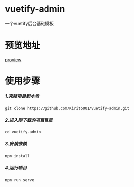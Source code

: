 # vuetify-admin
一个vuetify后台基础模板
# 预览地址
<a href="http://fhluo.gitee.io/vuetify-admin" target="_blank">proview</a>
# 使用步骤
##### 1.克隆项目到本地
`git clone https://github.com/Kirito001/vuetify-admin.git`
##### 2.进入刚下载的项目目录
`cd vuetify-admin`
##### 3.安装依赖
`npm install`
##### 4.运行项目
`npm run serve`
